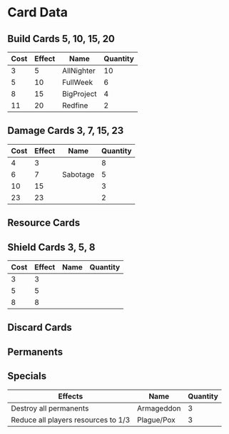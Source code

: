 # Card Data

## Build Cards 5, 10, 15, 20
| Cost  | Effect | Name     | Quantity |
|-------|--------|----------|----------|
|3      |5       |AllNighter|10        |
|5      |10      |FullWeek  |6         |
|8      |15      |BigProject|4         |
|11     |20      |Redfine   |2         |


## Damage Cards 3, 7, 15, 23
| Cost  | Effect | Name     | Quantity |
|-------|--------|----------|----------|
|4      |3       |          |8         |
|6      |7       |Sabotage  |5         |
|10     |15      |          |3         |
|23     |23      |          |2         |
## Resource Cards 

## Shield Cards 3, 5, 8
| Cost  | Effect | Name     | Quantity |
|-------|--------|----------|----------|
|3      |3
|5      |5
|8      |8
## Discard Cards
## Permanents

## Specials
|    Effects     |     Name     | Quantity |
|----------------|--------------|----------|
|Destroy all permanents|Armageddon|3|
|Reduce all players resources to 1/3|Plague/Pox|3
